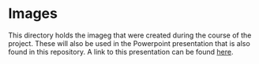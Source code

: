 # Images

This directory holds the imageg that were created during the course of the project.  These will also be used in the Powerpoint presentation that is also found in this repository. A link to this presentation can be found [here](https://github.com/HeinoPortfolio/Python/blob/master/Titanic%20Project/Presentation/IS%20362%20Titanic%20Final%20Project%20Presentation.pdf).   

